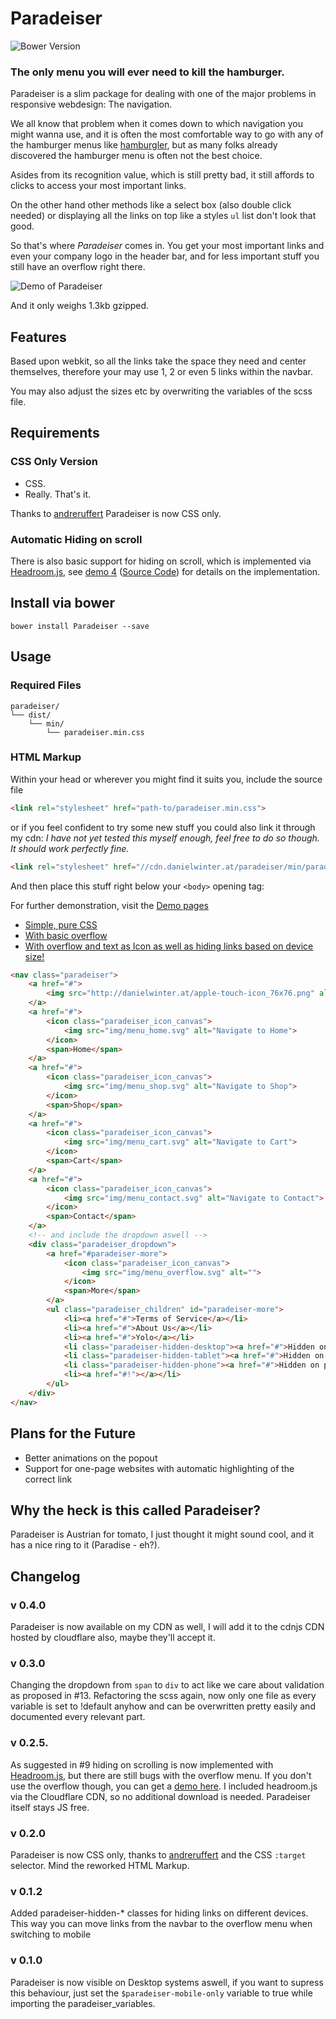 # Paradeiser

![Bower Version](https://img.shields.io/bower/v/Paradeiser.svg)

### The only menu you will ever need to kill the hamburger.

Paradeiser is a slim package for dealing with one of the major problems in responsive webdesign: The navigation.

We all know that problem when it comes down to which navigation you might wanna use, and it is often the most comfortable way to go with any of the hamburger menus like [hamburgler](http://johnm.io/project/hamburgler/), but as many folks already discovered the hamburger menu is often not the best choice.

Asides from its recognition value, which is still pretty bad, it still affords to clicks to access your most important links.

On the other hand other methods like a select box (also double click needed) or displaying all the links on top like a styles `ul` list don't look that good.

So that's where _Paradeiser_ comes in. You get your most important links and even your company logo in the header bar, and for less important stuff you still have an overflow right there.

![Demo of Paradeiser](https://raw.github.com/lucidlemon/paradeiser/master/demo/mockup_03.png)

And it only weighs 1.3kb gzipped.


## Features

Based upon webkit, so all the links take the space they need and center themselves, therefore your may use 1, 2 or even 5 links within the navbar.

You may also adjust the sizes etc by overwriting the variables of the scss file.


## Requirements

### CSS Only Version

* CSS.
* Really. That's it.

Thanks to [andreruffert](https://github.com/andreruffert) Paradeiser is now CSS only.

### Automatic Hiding on scroll

There is also basic support for hiding on scroll, which is implemented via [Headroom.js](https://github.com/WickyNilliams/headroom.js), see [demo 4](demo/demo4.html) ([Source Code](demo/demo4.html)) for details on the implementation.

## Install via bower

`bower install Paradeiser --save`

## Usage

### Required Files

```
paradeiser/
└── dist/
    └── min/
	    └── paradeiser.min.css
```


### HTML Markup

Within your head or wherever you might find it suits you, include the source file

```html
<link rel="stylesheet" href="path-to/paradeiser.min.css">
```

or if you feel confident to try some new stuff you could also link it through my cdn:
*I have not yet tested this myself enough, feel free to do so though. It should work perfectly fine.*

```html
<link rel="stylesheet" href="//cdn.danielwinter.at/paradeiser/min/paradeiser.min.css">
```

And then place this stuff right below your `<body>` opening tag:

For further demonstration, visit the [Demo pages](demo/)

* [Simple, pure CSS](demo/demo1.html)
* [With basic overflow](demo/demo2.html)
* [With overflow and text as Icon as well as hiding links based on device size!](demo/demo3.html)


```html
<nav class="paradeiser">
    <a href="#">
        <img src="http://danielwinter.at/apple-touch-icon_76x76.png" alt="Logo of Daniel Winter" class="paradeiser_logo">
    </a>
    <a href="#">
        <icon class="paradeiser_icon_canvas">
            <img src="img/menu_home.svg" alt="Navigate to Home">
        </icon>
        <span>Home</span>
    </a>
    <a href="#">
        <icon class="paradeiser_icon_canvas">
            <img src="img/menu_shop.svg" alt="Navigate to Shop">
        </icon>
        <span>Shop</span>
    </a>
    <a href="#">
        <icon class="paradeiser_icon_canvas">
            <img src="img/menu_cart.svg" alt="Navigate to Cart">
        </icon>
        <span>Cart</span>
    </a>
    <a href="#">
        <icon class="paradeiser_icon_canvas">
            <img src="img/menu_contact.svg" alt="Navigate to Contact">
        </icon>
        <span>Contact</span>
    </a>
    <!-- and include the dropdown aswell -->
    <div class="paradeiser_dropdown">
        <a href="#paradeiser-more">
            <icon class="paradeiser_icon_canvas">
                <img src="img/menu_overflow.svg" alt="">
            </icon>
            <span>More</span>
        </a>
        <ul class="paradeiser_children" id="paradeiser-more">
            <li><a href="#">Terms of Service</a></li>
            <li><a href="#">About Us</a></li>
            <li><a href="#">Yolo</a></li>
            <li class="paradeiser-hidden-desktop"><a href="#">Hidden on desktop</a></li>
            <li class="paradeiser-hidden-tablet"><a href="#">Hidden on tablet</a></li>
            <li class="paradeiser-hidden-phone"><a href="#">Hidden on phone</a></li>
            <li><a href="#!"></a></li>
        </ul>
    </div>
</nav>
```


## Plans for the Future

* Better animations on the popout
* Support for one-page websites with automatic highlighting of the correct link


## Why the heck is this called Paradeiser?

Paradeiser is Austrian for tomato, I just thought it might sound cool, and it has a nice ring to it (Paradise - eh?).

## Changelog

### v 0.4.0
Paradeiser is now available on my CDN as well, I will add it to the cdnjs CDN hosted by cloudflare also, maybe they'll accept it.

### v 0.3.0
Changing the dropdown from `span` to `div` to act like we care about validation as proposed in #13.
Refactoring the scss again, now only one file as every variable is set to !default anyhow and can be overwritten pretty easily and documented every relevant part.

### v 0.2.5.
As suggested in #9 hiding on scrolling is now implemented with [Headroom.js](https://github.com/WickyNilliams/headroom.js), but there are still bugs with the overflow menu. If you don't use the overflow though, you can get a [demo here](demo/demo4.html).
I included headroom.js via the Cloudflare CDN, so no additional download is needed. Paradeiser itself stays JS free.

### v 0.2.0
Paradeiser is now CSS only, thanks to [andreruffert](https://github.com/andreruffert) and the CSS `:target` selector.
Mind the reworked HTML Markup.

### v 0.1.2
Added paradeiser-hidden-* classes for hiding links on different devices. This way you can move links from the navbar to the overflow menu when switching to mobile

### v 0.1.0
Paradeiser is now visible on Desktop systems aswell, if you want to supress this behaviour, just set the `$paradeiser-mobile-only` variable to true while importing the paradeiser_variables.
